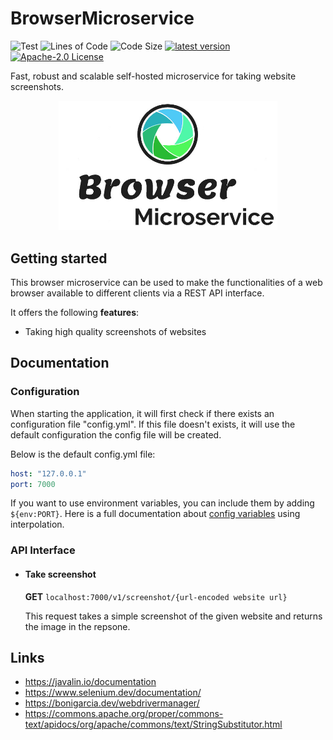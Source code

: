 # BrowserMicroservice

![Test](https://github.com/ManuelK2000/BrowserMicroservice/actions/workflows/test.yml/badge.svg)
![Lines of Code](https://img.shields.io/tokei/lines/github/ManuelK2000/BrowserMicroservice?label=lines%20of%20code)
![Code Size](https://shields.io/github/languages/code-size/ManuelK2000/BrowserMicroservice)
[![latest version](https://img.shields.io/github/tag/ManuelK2000/BrowserMicroservice.svg)](https://github.com/ManuelK2000/BrowserMicroservice/releases)
[![Apache-2.0 License](https://img.shields.io/github/license/ManuelK2000/BrowserMicroservice.svg)](https://www.apache.org/licenses/LICENSE-2.0)

Fast, robust and scalable self-hosted microservice for taking website screenshots.

<div align="center">
  <img src="./docs/BrowserMicroserviceLogo.jpg" width="350" alt="BrowserMicroservice Logo" />
</div>

## Getting started
This browser microservice can be used to make the functionalities of a web browser available to different clients via a REST API interface.

It offers the following **features**:
- Taking high quality screenshots of websites

## Documentation

### Configuration

When starting the application, it will first check if there exists an configuration file "config.yml". If this file doesn't exists, it will use the default configuration the config file will be created.

Below is the default config.yml file:

```yml
host: "127.0.0.1"
port: 7000
```

If you want to use environment variables, you can include them by adding ```${env:PORT}```. Here is a full documentation about [config variables](https://commons.apache.org/proper/commons-text/apidocs/org/apache/commons/text/StringSubstitutor.html) using interpolation.

### API Interface

- #### Take screenshot
  **GET** ```localhost:7000/v1/screenshot/{url-encoded website url}```

  This request takes a simple screenshot of the given website and returns the image in the repsone.

## Links
- https://javalin.io/documentation
- https://www.selenium.dev/documentation/
- https://bonigarcia.dev/webdrivermanager/
- https://commons.apache.org/proper/commons-text/apidocs/org/apache/commons/text/StringSubstitutor.html